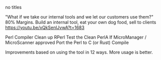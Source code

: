 
no titles

"What if we take our internal tools and we let our customers use them?"
80% Margins. Build an internal tool, eat your own dog food, sell to clients
https://youtu.be/xQkSenlJvwA?t=1683

Perl Compiler
    Clean up RPerl
    Test the Clean PerlA
    If MicroManager / MicroScanner approved 
    Port the Perl to C (or Rust)
    Compile

Improvements based on using the tool in 12 ways. More usage is better.








